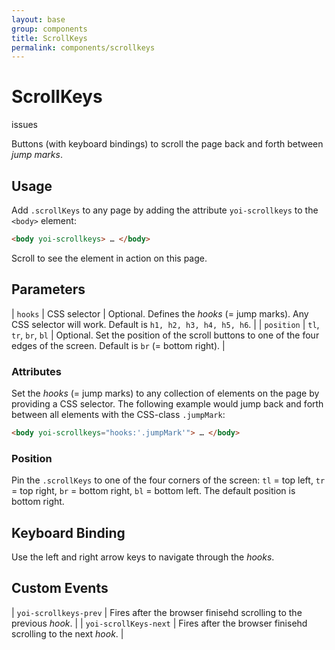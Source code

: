 ```yaml
---
layout: base
group: components
title: ScrollKeys
permalink: components/scrollkeys
---
```


# ScrollKeys

<div class="m-t-4 m--pos-tr m--m-4 m--m-t-10">
    <span class="badge badge--medium badge--rounded badge--negative">issues</span>
</div>

<p class="intro">Buttons (with keyboard bindings) to scroll the page back and forth between <i>jump marks</i>.</p>

## Usage

Add `.scrollKeys` to any page by adding the attribute `yoi-scrollkeys` to the `<body>` element:

```html
<body yoi-scrollkeys> … </body>
```

Scroll to see the element in action on this page.

## Parameters

| `hooks`    | CSS selector           | Optional. Defines the *hooks* (= jump marks). Any CSS selector will work. Default is `h1, h2, h3, h4, h5, h6`.             |
| `position` | `tl`, `tr`, `br`, `bl` | Optional. Set the position of the scroll buttons to one of the four edges of the screen. Default is `br` (= bottom right). |

### Attributes

Set the *hooks* (= jump marks) to any collection of elements on the page by providing a CSS selector. The following example would jump back and forth between all elements with the CSS-class `.jumpMark`:

```html
<body yoi-scrollkeys="hooks:'.jumpMark'"> … </body>
```

### Position

Pin the `.scrollKeys` to one of the four corners of the screen: `tl` = top left, `tr` = top right, `br` = bottom right, `bl` = bottom left. The default position is bottom right.

## Keyboard Binding

Use the left and right arrow keys to navigate through the *hooks*.

## Custom Events

| `yoi-scrollkeys-prev`  | Fires after the browser finisehd scrolling to the previous *hook*. |
| `yoi-scrollKeys-next`  | Fires after the browser finisehd scrolling to the next *hook*.     |